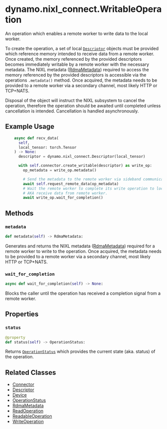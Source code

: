 <!--
SPDX-FileCopyrightText: Copyright (c) 2025 NVIDIA CORPORATION & AFFILIATES. All rights reserved.
SPDX-License-Identifier: Apache-2.0

Licensed under the Apache License, Version 2.0 (the "License");
you may not use this file except in compliance with the License.
You may obtain a copy of the License at

http://www.apache.org/licenses/LICENSE-2.0

Unless required by applicable law or agreed to in writing, software
distributed under the License is distributed on an "AS IS" BASIS,
WITHOUT WARRANTIES OR CONDITIONS OF ANY KIND, either express or implied.
See the License for the specific language governing permissions and
limitations under the License.
-->

# dynamo.nixl_connect.WritableOperation

An operation which enables a remote worker to write data to the local worker.

To create the operation, a set of local [`Descriptor`](descriptor.md) objects must be provided which reference memory intended to receive data from a remote worker.
Once created, the memory referenced by the provided descriptors becomes immediately writable by a remote worker with the necessary metadata.
The NIXL metadata ([RdmaMetadata](rdma_metadata.md)) required to access the memory referenced by the provided descriptors is accessible via the operations `.metadata()` method.
Once acquired, the metadata needs to be provided to a remote worker via a secondary channel, most likely HTTP or TCP+NATS.

Disposal of the object will instruct the NIXL subsystem to cancel the operation,
therefore the operation should be awaited until completed unless cancellation is intended.
Cancellation is handled asynchronously.


## Example Usage

```python
    async def recv_data(
      self,
      local_tensor: torch.Tensor
    ) -> None:
      descriptor = dynamo.nixl_connect.Descriptor(local_tensor)

      with self.connector.create_writable(descriptor) as write_op:
        op_metadata = write_op.metadata()

        # Send the metadata to the remote worker via sideband communication.
        await self.request_remote_data(op_metadata)
        # Wait the remote worker to complete its write operation to local_tensor.
        # AKA receive data from remote worker.
        await write_op.wait_for_completion()
```


## Methods

### `metadata`

```python
def metadata(self) -> RdmaMetadata:
```

Generates and returns the NIXL metadata ([RdmaMetadata](rdma_metadata.md)) required for a remote worker to write to the operation.
Once acquired, the metadata needs to be provided to a remote worker via a secondary channel, most likely HTTP or TCP+NATS.

### `wait_for_completion`

```python
async def wait_for_completion(self) -> None:
```

Blocks the caller until the operation has received a completion signal from a remote worker.


## Properties

### `status`

```python
@property
def status(self) -> OperationStatus:
```

Returns [`OperationStatus`](operation_status.md) which provides the current state (aka. status) of the operation.


## Related Classes

  - [Connector](connector.md)
  - [Descriptor](descriptor.md)
  - [Device](device.md)
  - [OperationStatus](operation_status.md)
  - [RdmaMetadata](rdma_metadata.md)
  - [ReadOperation](read_operation.md)
  - [ReadableOperation](readable_operation.md)
  - [WriteOperation](write_operation.md)
